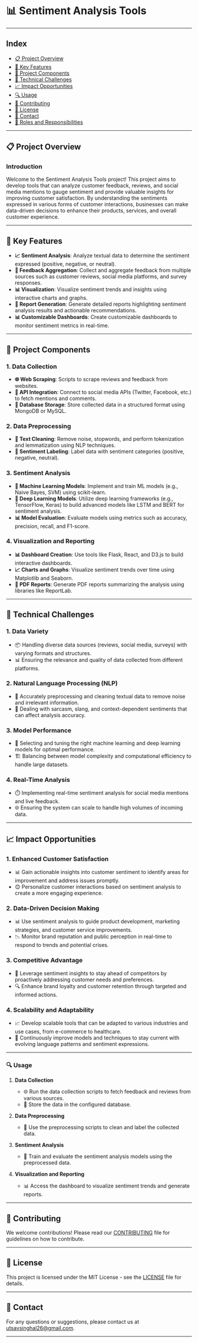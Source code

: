 # 📊 Sentiment Analysis Tools

---

## Index
- [📋 Project Overview](#project-overview)
- [🌟 Key Features](#key-features)
- [🔧 Project Components](#project-components)
- [🚧 Technical Challenges](#technical-challenges)
- [📈 Impact Opportunities](#impact-opportunities)
- [🔍 Usage](#usage)
- [🤝 Contributing](#contributing)
- [📜 License](#license)
- [📧 Contact](#contact)
- [👥 Roles and Responsibilities](ROLES_AND_RESPONSIBILITIES.md)

---

<a name="project-overview"></a>
## 📋 Project Overview

### Introduction
Welcome to the Sentiment Analysis Tools project! This project aims to develop tools that can analyze customer feedback, reviews, and social media mentions to gauge sentiment and provide valuable insights for improving customer satisfaction. By understanding the sentiments expressed in various forms of customer interactions, businesses can make data-driven decisions to enhance their products, services, and overall customer experience.

---

<a name="key-features"></a>
## 🌟 Key Features
- **📈 Sentiment Analysis**: Analyze textual data to determine the sentiment expressed (positive, negative, or neutral).
- **🔗 Feedback Aggregation**: Collect and aggregate feedback from multiple sources such as customer reviews, social media platforms, and survey responses.
- **📊 Visualization**: Visualize sentiment trends and insights using interactive charts and graphs.
- **📄 Report Generation**: Generate detailed reports highlighting sentiment analysis results and actionable recommendations.
- **📊 Customizable Dashboards**: Create customizable dashboards to monitor sentiment metrics in real-time.

---

<a name="project-components"></a>
## 🔧 Project Components

### 1. Data Collection
- **🌐 Web Scraping**: Scripts to scrape reviews and feedback from websites.
- **🔌 API Integration**: Connect to social media APIs (Twitter, Facebook, etc.) to fetch mentions and comments.
- **💾 Database Storage**: Store collected data in a structured format using MongoDB or MySQL.

### 2. Data Preprocessing
- **🧹 Text Cleaning**: Remove noise, stopwords, and perform tokenization and lemmatization using NLP techniques.
- **🔧 Sentiment Labeling**: Label data with sentiment categories (positive, negative, neutral).

### 3. Sentiment Analysis
- **🤖 Machine Learning Models**: Implement and train ML models (e.g., Naive Bayes, SVM) using scikit-learn.
- **🧠 Deep Learning Models**: Utilize deep learning frameworks (e.g., TensorFlow, Keras) to build advanced models like LSTM and BERT for sentiment analysis.
- **📊 Model Evaluation**: Evaluate models using metrics such as accuracy, precision, recall, and F1-score.

### 4. Visualization and Reporting
- **📊 Dashboard Creation**: Use tools like Flask, React, and D3.js to build interactive dashboards.
- **📈 Charts and Graphs**: Visualize sentiment trends over time using Matplotlib and Seaborn.
- **📑 PDF Reports**: Generate PDF reports summarizing the analysis using libraries like ReportLab.

---

<a name="technical-challenges"></a>
## 🚧 Technical Challenges

### 1. Data Variety
- 📦 Handling diverse data sources (reviews, social media, surveys) with varying formats and structures.
- 📊 Ensuring the relevance and quality of data collected from different platforms.

### 2. Natural Language Processing (NLP)
- 🧹 Accurately preprocessing and cleaning textual data to remove noise and irrelevant information.
- 🤔 Dealing with sarcasm, slang, and context-dependent sentiments that can affect analysis accuracy.

### 3. Model Performance
- 🤖 Selecting and tuning the right machine learning and deep learning models for optimal performance.
- 🏗️ Balancing between model complexity and computational efficiency to handle large datasets.

### 4. Real-Time Analysis
- ⏱️ Implementing real-time sentiment analysis for social media mentions and live feedback.
- 🌐 Ensuring the system can scale to handle high volumes of incoming data.

---

<a name="impact-opportunities"></a>
## 📈 Impact Opportunities

### 1. Enhanced Customer Satisfaction
- 📊 Gain actionable insights into customer sentiment to identify areas for improvement and address issues promptly.
- 😊 Personalize customer interactions based on sentiment analysis to create a more engaging experience.

### 2. Data-Driven Decision Making
- 📊 Use sentiment analysis to guide product development, marketing strategies, and customer service improvements.
- 📉 Monitor brand reputation and public perception in real-time to respond to trends and potential crises.

### 3. Competitive Advantage
- 🚀 Leverage sentiment insights to stay ahead of competitors by proactively addressing customer needs and preferences.
- 🔍 Enhance brand loyalty and customer retention through targeted and informed actions.

### 4. Scalability and Adaptability
- 📈 Develop scalable tools that can be adapted to various industries and use cases, from e-commerce to healthcare.
- 🔄 Continuously improve models and techniques to stay current with evolving language patterns and sentiment expressions.

---

<a name="usage"></a>
### 🔍 Usage

1. **Data Collection**
   - 🌐 Run the data collection scripts to fetch feedback and reviews from various sources.
   - 💾 Store the data in the configured database.

2. **Data Preprocessing**
   - 🧹 Use the preprocessing scripts to clean and label the collected data.

3. **Sentiment Analysis**
   - 🤖 Train and evaluate the sentiment analysis models using the preprocessed data.

4. **Visualization and Reporting**
   - 📊 Access the dashboard to visualize sentiment trends and generate reports.

---

<a name="contributing"></a>
## 🤝 Contributing

We welcome contributions! Please read our [CONTRIBUTING](CONTRIBUTING.md) file for guidelines on how to contribute.

---

<a name="license"></a>
## 📜 License

This project is licensed under the MIT License - see the [LICENSE](LICENSE) file for details.

---

<a name="contact"></a>
## 📧 Contact

For any questions or suggestions, please contact us at [utsavsinghal26@gmail.com](mailto:utsavsinghal26@gmail.com).

---
